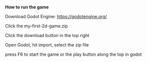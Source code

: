 **How to run the game**

Download Godot Engine: https://godotengine.org/

Click the my-first-2d-game.zip

Click the download button in the top right

Open Godot, hit import, select the zip file

press F6 to start the game or the play button along the top in godot
